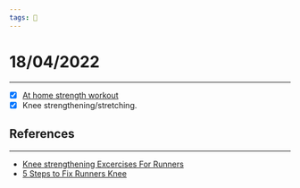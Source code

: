 ```yaml
---
tags: 📆
---
```


# 18/04/2022
---

- [x] [At home strength workout](https://www.youtube.com/watch?v=dSEobUGK7U4)
- [x] Knee strengthening/stretching.

## References
---

- [Knee strengthening Excercises For Runners](https://www.youtube.com/watch?v=CoP_SBtKM2Q)
- [5 Steps to Fix Runners Knee](https://www.youtube.com/watch?v=bFjLZgFGp_A)

